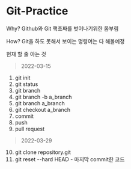 # Git-Practice
Why? Github와 Git 핵초짜를 벗어나기위한 몸부림

How? Git을 하도 못해서 보이는 명령어는 다 해볼예정

현재 할 줄 아는 것
> 2022-03-15
1. git init
2. git status
3. git branch
4. git branch -b a_branch
5. git branch a_branch 
6. git checkout a_branch
7. commit
8. push
9. pull request

> 2022-03-29
10. git clone repository.git
11. git reset --hard HEAD - 마지막 commit한 코드 
